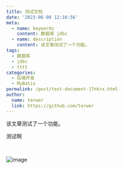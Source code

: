 ```yaml
---
title: 测试文档
date: '2023-06-08 12:16:56'
meta:
  - name: keywords
    content: 数据库 jdbc
  - name: description
    content: 该文章测试了一个功能。
tags:
  - 数据库
  - jdbc
  - tttt
categories:
  - 后端开发
  - MyBatis
permalink: /post/test-document-17nkrx.html
author:
  name: terwer
  link: https://github.com/terwer
---
```

该文章测试了一个功能。

<!-- more -->




测试啊

‍

​![image](https://img1.terwer.space/api/public/202311051358976.png)​
